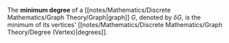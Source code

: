 The **minimum degree** of a [[notes/Mathematics/Discrete Mathematics/Graph Theory/Graph|graph]] $G$, denoted by $\delta G$, is the minimum of its vertices' [[notes/Mathematics/Discrete Mathematics/Graph Theory/Degree (Vertex)|degrees]].
